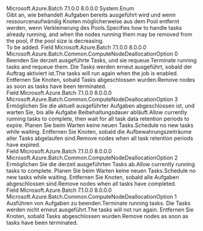 <Type Name="ComputeNodeDeallocationOption" FullName="Microsoft.Azure.Batch.Common.ComputeNodeDeallocationOption">
  <TypeSignature Language="C#" Value="public enum ComputeNodeDeallocationOption" />
  <TypeSignature Language="ILAsm" Value=".class public auto ansi sealed ComputeNodeDeallocationOption extends System.Enum" />
  <TypeSignature Language="DocId" Value="T:Microsoft.Azure.Batch.Common.ComputeNodeDeallocationOption" />
  <TypeSignature Language="VB.NET" Value="Public Enum ComputeNodeDeallocationOption" />
  <TypeSignature Language="F#" Value="type ComputeNodeDeallocationOption = " />
  <AssemblyInfo>
    <AssemblyName>Microsoft.Azure.Batch</AssemblyName>
    <AssemblyVersion>7.1.0.0</AssemblyVersion>
    <AssemblyVersion>8.0.0.0</AssemblyVersion>
  </AssemblyInfo>
  <Base>
    <BaseTypeName>System.Enum</BaseTypeName>
  </Base>
  <Docs>
    <summary>
            <span data-ttu-id="539fd-101">Gibt an, wie behandelt Aufgaben bereits ausgeführt wird und wenn ressourcenaufwändig Knoten möglicherweise aus dem Pool entfernt werden, wenn Verkleinerung des Pools.</span><span class="sxs-lookup"><span data-stu-id="539fd-101">Specifies how to handle tasks already running, and when the nodes running them may be removed from the pool, if the pool size is decreasing.</span></span>
            </summary>
    <remarks>To be added.</remarks>
  </Docs>
  <Members>
    <Member MemberName="Requeue">
      <MemberSignature Language="C#" Value="Requeue" />
      <MemberSignature Language="ILAsm" Value=".field public static literal valuetype Microsoft.Azure.Batch.Common.ComputeNodeDeallocationOption Requeue = int32(0)" />
      <MemberSignature Language="DocId" Value="F:Microsoft.Azure.Batch.Common.ComputeNodeDeallocationOption.Requeue" />
      <MemberSignature Language="VB.NET" Value="Requeue" />
      <MemberSignature Language="F#" Value="Requeue = 0" Usage="Microsoft.Azure.Batch.Common.ComputeNodeDeallocationOption.Requeue" />
      <MemberType>Field</MemberType>
      <AssemblyInfo>
        <AssemblyName>Microsoft.Azure.Batch</AssemblyName>
        <AssemblyVersion>7.1.0.0</AssemblyVersion>
        <AssemblyVersion>8.0.0.0</AssemblyVersion>
      </AssemblyInfo>
      <ReturnValue>
        <ReturnType>Microsoft.Azure.Batch.Common.ComputeNodeDeallocationOption</ReturnType>
      </ReturnValue>
      <MemberValue>0</MemberValue>
      <Docs>
        <summary>
            <span data-ttu-id="539fd-102">Beenden Sie derzeit ausgeführte Tasks, und sie requeue.</span><span class="sxs-lookup"><span data-stu-id="539fd-102">Terminate running tasks and requeue them.</span></span> <span data-ttu-id="539fd-103">Die Tasks werden erneut ausgeführt, sobald der Auftrag aktiviert ist.</span><span class="sxs-lookup"><span data-stu-id="539fd-103">The tasks will run again when the job is enabled.</span></span> <span data-ttu-id="539fd-104">Entfernen Sie Knoten, sobald Tasks abgeschlossen wurden.</span><span class="sxs-lookup"><span data-stu-id="539fd-104">Remove nodes as soon as tasks have been terminated.</span></span>
            </summary>
      </Docs>
    </Member>
    <Member MemberName="RetainedData">
      <MemberSignature Language="C#" Value="RetainedData" />
      <MemberSignature Language="ILAsm" Value=".field public static literal valuetype Microsoft.Azure.Batch.Common.ComputeNodeDeallocationOption RetainedData = int32(3)" />
      <MemberSignature Language="DocId" Value="F:Microsoft.Azure.Batch.Common.ComputeNodeDeallocationOption.RetainedData" />
      <MemberSignature Language="VB.NET" Value="RetainedData" />
      <MemberSignature Language="F#" Value="RetainedData = 3" Usage="Microsoft.Azure.Batch.Common.ComputeNodeDeallocationOption.RetainedData" />
      <MemberType>Field</MemberType>
      <AssemblyInfo>
        <AssemblyName>Microsoft.Azure.Batch</AssemblyName>
        <AssemblyVersion>7.1.0.0</AssemblyVersion>
        <AssemblyVersion>8.0.0.0</AssemblyVersion>
      </AssemblyInfo>
      <ReturnValue>
        <ReturnType>Microsoft.Azure.Batch.Common.ComputeNodeDeallocationOption</ReturnType>
      </ReturnValue>
      <MemberValue>3</MemberValue>
      <Docs>
        <summary>
            <span data-ttu-id="539fd-105">Ermöglichen Sie die aktuell ausgeführter Aufgaben abgeschlossen ist, und warten Sie, bis alle Aufgabe Beibehaltungsdauer abläuft.</span><span class="sxs-lookup"><span data-stu-id="539fd-105">Allow currently running tasks to complete, then wait for all task data retention periods to expire.</span></span> <span data-ttu-id="539fd-106">Planen Sie beim Warten keine neuen Tasks.</span><span class="sxs-lookup"><span data-stu-id="539fd-106">Schedule no new tasks while waiting.</span></span> <span data-ttu-id="539fd-107">Entfernen Sie Knoten, sobald die Aufbewahrungszeiträume aller Tasks abgelaufen sind.</span><span class="sxs-lookup"><span data-stu-id="539fd-107">Remove nodes when all task retention periods have expired.</span></span>
            </summary>
      </Docs>
    </Member>
    <Member MemberName="TaskCompletion">
      <MemberSignature Language="C#" Value="TaskCompletion" />
      <MemberSignature Language="ILAsm" Value=".field public static literal valuetype Microsoft.Azure.Batch.Common.ComputeNodeDeallocationOption TaskCompletion = int32(2)" />
      <MemberSignature Language="DocId" Value="F:Microsoft.Azure.Batch.Common.ComputeNodeDeallocationOption.TaskCompletion" />
      <MemberSignature Language="VB.NET" Value="TaskCompletion" />
      <MemberSignature Language="F#" Value="TaskCompletion = 2" Usage="Microsoft.Azure.Batch.Common.ComputeNodeDeallocationOption.TaskCompletion" />
      <MemberType>Field</MemberType>
      <AssemblyInfo>
        <AssemblyName>Microsoft.Azure.Batch</AssemblyName>
        <AssemblyVersion>7.1.0.0</AssemblyVersion>
        <AssemblyVersion>8.0.0.0</AssemblyVersion>
      </AssemblyInfo>
      <ReturnValue>
        <ReturnType>Microsoft.Azure.Batch.Common.ComputeNodeDeallocationOption</ReturnType>
      </ReturnValue>
      <MemberValue>2</MemberValue>
      <Docs>
        <summary>
            <span data-ttu-id="539fd-108">Ermöglichen Sie die derzeit ausgeführten Tasks ab.</span><span class="sxs-lookup"><span data-stu-id="539fd-108">Allow currently running tasks to complete.</span></span> <span data-ttu-id="539fd-109">Planen Sie beim Warten keine neuen Tasks.</span><span class="sxs-lookup"><span data-stu-id="539fd-109">Schedule no new tasks while waiting.</span></span> <span data-ttu-id="539fd-110">Entfernen Sie Knoten, sobald alle Aufgaben abgeschlossen sind.</span><span class="sxs-lookup"><span data-stu-id="539fd-110">Remove nodes when all tasks have completed.</span></span>
            </summary>
      </Docs>
    </Member>
    <Member MemberName="Terminate">
      <MemberSignature Language="C#" Value="Terminate" />
      <MemberSignature Language="ILAsm" Value=".field public static literal valuetype Microsoft.Azure.Batch.Common.ComputeNodeDeallocationOption Terminate = int32(1)" />
      <MemberSignature Language="DocId" Value="F:Microsoft.Azure.Batch.Common.ComputeNodeDeallocationOption.Terminate" />
      <MemberSignature Language="VB.NET" Value="Terminate" />
      <MemberSignature Language="F#" Value="Terminate = 1" Usage="Microsoft.Azure.Batch.Common.ComputeNodeDeallocationOption.Terminate" />
      <MemberType>Field</MemberType>
      <AssemblyInfo>
        <AssemblyName>Microsoft.Azure.Batch</AssemblyName>
        <AssemblyVersion>7.1.0.0</AssemblyVersion>
        <AssemblyVersion>8.0.0.0</AssemblyVersion>
      </AssemblyInfo>
      <ReturnValue>
        <ReturnType>Microsoft.Azure.Batch.Common.ComputeNodeDeallocationOption</ReturnType>
      </ReturnValue>
      <MemberValue>1</MemberValue>
      <Docs>
        <summary>
            <span data-ttu-id="539fd-111">Ausführen von Aufgaben zu beenden.</span><span class="sxs-lookup"><span data-stu-id="539fd-111">Terminate running tasks.</span></span> <span data-ttu-id="539fd-112">Die Tasks werden nicht erneut ausgeführt.</span><span class="sxs-lookup"><span data-stu-id="539fd-112">The tasks will not run again.</span></span> <span data-ttu-id="539fd-113">Entfernen Sie Knoten, sobald Tasks abgeschlossen wurden.</span><span class="sxs-lookup"><span data-stu-id="539fd-113">Remove nodes as soon as tasks have been terminated.</span></span>
            </summary>
      </Docs>
    </Member>
  </Members>
</Type>